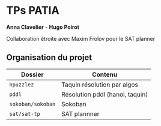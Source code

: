 # TPs PATIA

**Anna Clavelier** - **Hugo Poirot**

Collaboration étroite avec Maxim Frolov pour le SAT planner

## Organisation du projet

| Dossier | Contenu |
|---------|---------|
| `npuzzlez`|  Taquin résolution par algos  |
| `pddl`    | Résolution pddl (hanoi, taquin)|
| `sokoban/sokoban` | Sokoban |
| `sat/sat-tp`  | SAT plannner |